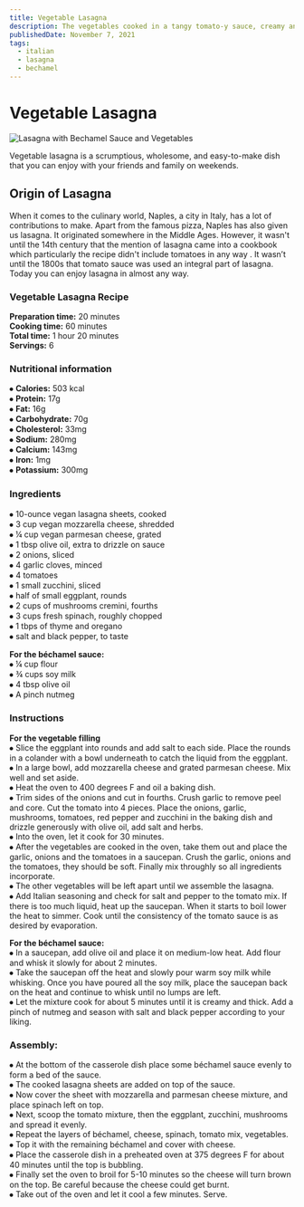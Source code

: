 ```yaml
---
title: Vegetable Lasagna
description: The vegetables cooked in a tangy tomato-y sauce, creamy and buttery classic béchamel sauce and a layer of cheese in-between lasagna sheets make this dish everyone's favorite!
publishedDate: November 7, 2021
tags:
  - italian
  - lasagna
  - bechamel
---
```


# Vegetable Lasagna

![Lasagna with Bechamel Sauce and Vegetables](/lasagna.jpg "image")

Vegetable lasagna is a scrumptious, wholesome, and easy-to-make dish that you can enjoy with your friends and family on weekends.

## Origin of Lasagna

When it comes to the culinary world, Naples, a city in Italy, has a lot of contributions to make. Apart from the famous pizza, Naples has also given us lasagna. It originated somewhere in the Middle Ages. However, it wasn't until the 14th century that the mention of lasagna came into a cookbook which particularly the recipe didn't include tomatoes in any way . It wasn’t until the 1800s that tomato sauce was used an integral part of lasagna. Today you can enjoy lasagna in almost any way.

### Vegetable Lasagna Recipe

**Preparation time:** 20 minutes  
**Cooking time:** 60 minutes  
**Total time:** 1 hour 20 minutes  
**Servings:** 6

### Nutritional information

⦁ **Calories:** 503 kcal  
⦁ **Protein:** 17g  
⦁ **Fat:** 16g  
⦁ **Carbohydrate:** 70g  
⦁ **Cholesterol:** 33mg  
⦁ **Sodium:** 280mg  
⦁ **Calcium:** 143mg  
⦁ **Iron:** 1mg  
⦁ **Potassium:** 300mg

### Ingredients

⦁ 10-ounce vegan lasagna sheets, cooked  
⦁ 3 cup vegan mozzarella cheese, shredded  
⦁ ¼ cup vegan parmesan cheese, grated  
⦁ 1 tbsp olive oil, extra to drizzle on sauce  
⦁ 2 onions, sliced  
⦁ 4 garlic cloves, minced  
⦁ 4 tomatoes  
⦁ 1 small zucchini, sliced  
⦁ half of small eggplant, rounds  
⦁ 2 cups of mushrooms cremini, fourths  
⦁ 3 cups fresh spinach, roughly chopped  
⦁ 1 tbps of thyme and oregano  
⦁ salt and black pepper, to taste

**For the béchamel sauce:**  
⦁ ¼ cup flour  
⦁ ¾ cups soy milk  
⦁ 4 tbsp olive oil  
⦁ A pinch nutmeg

### Instructions

**For the vegetable filling**  
⦁ Slice the eggplant into rounds and add salt to each side. Place the rounds in a colander with a bowl underneath to catch the liquid from the eggplant.  
⦁ In a large bowl, add mozzarella cheese and grated parmesan cheese. Mix well and set aside.  
⦁ Heat the oven to 400 degrees F and oil a baking dish.  
⦁ Trim sides of the onions and cut in fourths. Crush garlic to remove peel and core. Cut the tomato into 4 pieces. Place the onions, garlic, mushrooms, tomatoes, red pepper and zucchini in the baking dish and drizzle generously with olive oil, add salt and herbs.  
⦁ Into the oven, let it cook for 30 minutes.  
⦁ After the vegetables are cooked in the oven, take them out and place the garlic, onions and the tomatoes in a saucepan. Crush the garlic, onions and the tomatoes, they should be soft. Finally mix throughly so all ingredients incorporate.  
⦁ The other vegetables will be left apart until we assemble the lasagna.  
⦁ Add Italian seasoning and check for salt and pepper to the tomato mix. If there is too much liquid, heat up the saucepan. When it starts to boil lower the heat to simmer. Cook until the consistency of the tomato sauce is as desired by evaporation.

**For the béchamel sauce:**  
⦁ In a saucepan, add olive oil and place it on medium-low heat. Add flour and whisk it slowly for about 2 minutes.  
⦁ Take the saucepan off the heat and slowly pour warm soy milk while whisking. Once you have poured all the soy milk, place the saucepan back on the heat and continue to whisk until no lumps are left.  
⦁ Let the mixture cook for about 5 minutes until it is creamy and thick. Add a pinch of nutmeg and season with salt and black pepper according to your liking.

### Assembly:

⦁ At the bottom of the casserole dish place some béchamel sauce evenly to form a bed of the sauce.  
⦁ The cooked lasagna sheets are added on top of the sauce.  
⦁ Now cover the sheet with mozzarella and parmesan cheese mixture, and place spinach left on top.  
⦁ Next, scoop the tomato mixture, then the eggplant, zucchini, mushrooms and spread it evenly.  
⦁ Repeat the layers of béchamel, cheese, spinach, tomato mix, vegetables.  
⦁ Top it with the remaining béchamel and cover with cheese.  
⦁ Place the casserole dish in a preheated oven at 375 degrees F for about 40 minutes until the top is bubbling.  
⦁ Finally set the oven to broil for 5-10 minutes so the cheese will turn brown on the top. Be careful because the cheese could get burnt.  
⦁ Take out of the oven and let it cool a few minutes. Serve.
